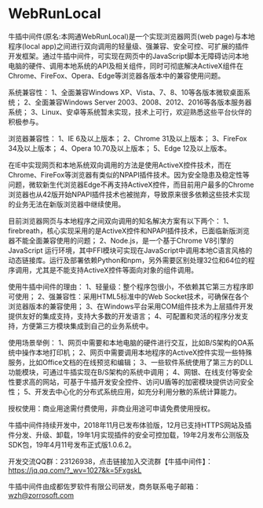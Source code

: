 # WebRunLocal
   牛插中间件(原名:本网通WebRunLocal)是一个实现浏览器网页(web page)与本地程序(local app)之间进行双向调用的轻量级、强兼容、安全可控、可扩展的插件开发框架。通过牛插中间件，可实现在网页中的JavaScript脚本无障碍访问本地电脑的硬件、调用本地系统的API及相关组件，同时可彻底解决ActiveX组件在Chrome、FireFox、Opera、Edge等浏览器各版本中的兼容使用问题。

系统兼容性：
1、全面兼容Windows XP、Vista、7、8、10等各版本微软桌面系统；
2、全面兼容Windows Server 2003、2008、2012、2016等各版本服务器系统；
3、Linux、安卓等系统暂未实现，技术上可行，欢迎熟悉这些平台伙伴的积极参与。

浏览器兼容性：
1、IE 6及以上版本；
2、Chrome 31及以上版本；
3、FireFox 34及以上版本；
4、Opera 10.70及以上版本；
5、Edge 12及以上版本。

   在IE中实现网页和本地系统双向调用的方法是使用ActiveX控件技术，而在Chrome、FireFox等浏览器有类似的NPAPI插件技术。因为安全隐患及稳定性等问题，微软新生代浏览器Edge不再支持ActiveX控件，而目前用户最多的Chrome浏览器也从42版开始NPAPI插件技术也被抛弃，导致原来很多依赖这些技术实现的业务无法在新版浏览器中继续使用。

目前浏览器网页与本地程序之间双向调用的知名解决方案有以下两个：
1、firebreath，核心实现采用的是ActiveX控件和NPAPI插件技术，已面临新版浏览器不能全面兼容使用的问题；
2、Node.js，是一个基于Chrome V8引擎的 JavaScript 运行环境，其中FFI模块可实现在JavaScript中调用本地C语言风格的动态链接库。运行及部署依赖Python和npm，另外需要区别处理32位和64位的程序调用，尤其是不能支持ActiveX控件等面向对象的组件调用。

使用牛插中间件的理由：
1、轻量级：整个程序包很小，不依赖其它第三方程序即可使用；
2、强兼容性：采用HTML5标准中的Web Socket技术，可确保在各个浏览器版本的兼容使用；
3、在Windows平台采用COM组件技术为上层插件开发提供友好的集成支持，支持大多数的开发语言；
4、可配置和灵活的程序分发支持，方便第三方模块集成到自己的业务系统中。

使用场景举例：
1、网页中需要和本地电脑的硬件进行交互，比如B/S架构的OA系统中操作本地打印机；
2、网页中需要调用本地程序的ActiveX控件实现一些特殊服务，比如Office文档的在线预览和编辑；
3、一些软件系统使用了第三方的DLL功能模块，可通过牛插实现在B/S架构的系统中调用；
4、网银、在线支付等安全性要求高的网站，可基于牛插开发安全控件、访问U盾等的加密模块提供访问安全性；
5、开发去中心化的分布式系统应用，如充分利用分散的系统计算能力。

授权使用：商业用途需付费使用，非商业用途可申请免费使用授权。

牛插中间件持续开发中，2018年11月已发布体验版，12月已支持HTTPS网站及插件分发、升级、卸载，19年1月实现插件的安全可控加载，19年2月发布公测版及SDK包，19年4月11号发布正式版1.0.6.2。

开发交流QQ群：23126938，点击链接加入交流群【牛插中间件】：https://jq.qq.com/?_wv=1027&k=5FxgskL

牛插中间件由成都佐罗软件有限公司研发，商务联系电子邮箱：wzh@zorrosoft.com
